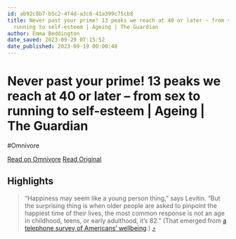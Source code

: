 ```yaml
---
id: ab92c8b7-b5c2-4f4d-a3c6-41a399c75cb8
title: Never past your prime! 13 peaks we reach at 40 or later – from sex to
  running to self-esteem | Ageing | The Guardian
author: Emma Beddington
date_saved: 2023-09-29 07:15:52
date_published: 2023-09-19 00:00:48
---
```


# Never past your prime! 13 peaks we reach at 40 or later – from sex to running to self-esteem | Ageing | The Guardian
#Omnivore

[Read on Omnivore](https://omnivore.app/me/https-www-theguardian-com-science-2023-sep-19-never-past-your-pr-18ae0a6e29a)
[Read Original](https://www.theguardian.com/science/2023/sep/19/never-past-your-prime-13-peaks-we-reach-at-40-or-later)

## Highlights

> “Happiness may seem like a young person thing,” says Levitin. “But the surprising thing is when older people are asked to pinpoint the happiest time of their lives, the most common response is not an age in childhood, teens, or early adulthood, it’s 82.” (That emerged from [a telephone survey of Americans’ wellbeing](https://www.pnas.org/doi/10.1073/pnas.1003744107).) [⤴️](https://omnivore.app/me/https-www-theguardian-com-science-2023-sep-19-never-past-your-pr-18ae0a6e29a#de0a573a-116f-49fa-8a36-fac8fdcbee7f) 

